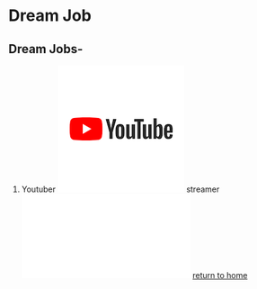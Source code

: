 # Dream Job

## Dream Jobs-


1. Youtuber
![](Images/youtube.png)
streamer
![](images/streamer.html)
[return to home](./README.md)

